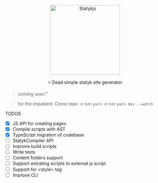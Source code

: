 <p align="center">
 <img width="220px" src="https://res.cloudinary.com/anuraghazra/image/upload/v1642519686/statyklogo-long2_ol0jer.png" align="center" alt="Statykjs" />
 <p align="center">⚡ Dead simple statyk site generator</p>
</p>

> coming soon™

> for the impatient:
> Clone repo -> run `yarn` -> run `yarn dev --watch`

TODOS

- [x] JS API for creating pages
- [x] Compile scripts with AST
- [x] TypeScript migration of codebase
- [ ] StatykCompiler API
- [ ] Improve build scripts
- [ ] Write tests
- [ ] Content folders support
- [ ] Support extrating scripts to external js script
- [ ] Support for <style\> tag
- [ ] Improve CLI

